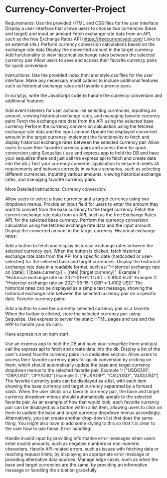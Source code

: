 # Currency-Converter-Project

Requirements:
Use the provided HTML and CSS files for the user interface
Display a user interface that allows users to choose two currencies (base and target) and input an amount
Fetch exchange rate data from an API, such as the free Exchange Rates API (https://freecurrencyapi.com/ Links to an external site.)
Perform currency conversion calculations based on the exchange rate data
Display the converted amount in the target currency
Add functionality to view historical exchange rates between the selected currency pair
Allow users to save and access their favorite currency pairs for quick conversion
 

Instructions:
Use the provided index.html and style.css files for the user interface. Make any necessary modifications to include additional features such as historical exchange rates and favorite currency pairs.

In script.js, write the JavaScript code to handle the currency conversion and additional features:

Add event listeners for user actions like selecting currencies, inputting an amount, viewing historical exchange rates, and managing favorite currency pairs
Fetch the exchange rate data from the API using the selected base currency
Perform the currency conversion calculation using the fetched exchange rate data and the input amount
Update the displayed converted amount in the target currency
Implement the functionality to fetch and display historical exchange rates between the selected currency pair
Allow users to save their favorite currency pairs and access them for quick conversion using Sequelize ( use and express app to hold the DB and have your sequelize there and just call the express api to fetch and create data into the db.)
Test your currency converter application to ensure it meets all requirements and behaves correctly in various scenarios, such as selecting different currencies, inputting various amounts, viewing historical exchange rates, and managing favorite currency pairs.

 

More Detailed Instructions:
Currency conversion:

Allow users to select a base currency and a target currency using two dropdown menus.
Provide an input field for users to enter the amount they want to convert from the base currency to the target currency.
Fetch the current exchange rate data from an API, such as the free Exchange Rates API, for the selected base currency.
Perform the currency conversion calculation using the fetched exchange rate data and the input amount.
Display the converted amount in the target currency.
Historical exchange rates:

Add a button to fetch and display historical exchange rates between the selected currency pair.
When the button is clicked, fetch historical exchange rate data from the API for a specific date (hardcoded or user-selected) for the selected base and target currencies.
Display the historical exchange rate data in a readable format, such as: "Historical exchange rate on [date]: 1 [base currency] = [rate] [target currency]".
Example 1: "Historical exchange rate on 2021-01-01: 1 USD = 0.8150 EUR"
Example 2: "Historical exchange rate on 2021-06-15: 1 GBP = 1.4102 USD"
The historical rates can be displayed as a simple text message, showing the historical exchange rate between the selected currency pair on a specific date.
Favorite currency pairs:

Add a button to save the currently selected currency pair as a favorite.
When the button is clicked, store the selected currency pair using Sequelize.
Use express to server the static HTML pages and css and the APP to handle your db calls.

Have express run on npm start. 

Use an express app to hold the DB and have your sequelize there and just call the express api to fetch and create data into the db.
Display a list of the user's saved favorite currency pairs in a dedicated section.
Allow users to access their favorite currency pairs for quick conversion by clicking on them, which should automatically update the base and target currency dropdown menus to the selected favorite pair.
Example 1: ["USD/EUR", "GBP/USD", "JPY/USD"]
Example 2: ["EUR/GBP", "CAD/USD", "AUD/USD"]
The favorite currency pairs can be displayed as a list, with each item showing the base currency and target currency separated by a forward slash. When the user clicks on a favorite currency pair, the base and target currency dropdown menus should automatically update to the selected favorite pair.
As an example of how that would look, each favorite currency pair can be displayed as a button within a list item, allowing users to click on them to update the base and target currency dropdown menus accordingly.
Alternatively, you can create another drop-down list that does the same thing. 
You might also have to add some styling to this so that it is clear to the user how to use those.
Error handling:

Handle invalid input by providing informative error messages when users enter invalid amounts, such as negative numbers or non-numeric characters.
Handle API-related errors, such as issues with fetching data or reaching request limits, by displaying an appropriate error message or providing alternative data sources.
Manage edge cases, such as when the base and target currencies are the same, by providing an informative message or handling the situation gracefully.
